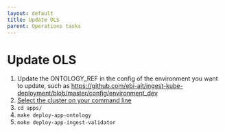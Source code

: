 ```yaml
---
layout: default
title: Update OLS
parent: Operations tasks
---
```


# Update OLS
1. Update the ONTOLOGY_REF in the config of the environment you want to update, such as https://github.com/ebi-ait/ingest-kube-deployment/blob/master/config/environment_dev
1. [Select the cluster on your command line](https://github.com/HumanCellAtlas/ingest-kube-deployment#accesscreatemodifydestroy-eks-clusters)
1. `cd apps/`
1. `make deploy-app-ontology`
1. `make deploy-app-ingest-validator`
